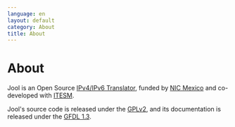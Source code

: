 ```yaml
---
language: en
layout: default
category: About
title: About
---
```


# About

Jool is an Open Source [IPv4/IPv6 Translator](intro-xlat.html), funded by <a href="http://nicmexico.mx/" target="_blank">NIC Mexico</a> and co-developed with <a href="http://www.itesm.mx/" target="_blank">ITESM</a>.

Jool's source code is released under the [GPLv2](../doc/gpl-2.0.txt), and its documentation is released under the [GFDL 1.3](../doc/fdl.txt).

